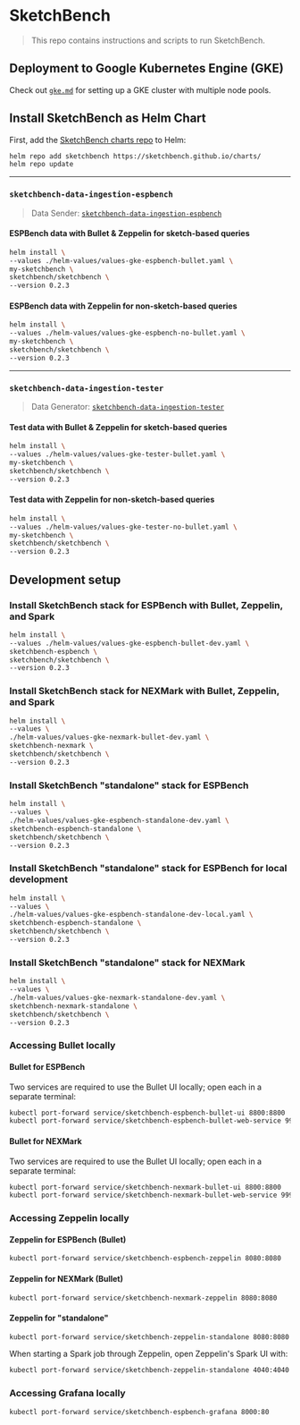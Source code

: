 # SketchBench

> This repo contains instructions and scripts to run SketchBench.

## Deployment to Google Kubernetes Engine (GKE)

Check out [`gke.md`](https://github.com/SketchBench/sketchbench/blob/main/gke.md) for setting up a GKE cluster with multiple node pools.

## Install SketchBench as Helm Chart

First, add the [SketchBench charts repo](https://github.com/SketchBench/charts) to Helm:

```bash
helm repo add sketchbench https://sketchbench.github.io/charts/
helm repo update
```

---

### `sketchbench-data-ingestion-espbench`

> Data Sender: [`sketchbench-data-ingestion-espbench`](https://github.com/SketchBench/sketchbench-data-ingestion-espbench)

#### ESPBench data with Bullet & Zeppelin for sketch-based queries

```bash
helm install \
--values ./helm-values/values-gke-espbench-bullet.yaml \
my-sketchbench \
sketchbench/sketchbench \
--version 0.2.3
```

#### ESPBench data with Zeppelin for non-sketch-based queries

```bash
helm install \
--values ./helm-values/values-gke-espbench-no-bullet.yaml \
my-sketchbench \
sketchbench/sketchbench \
--version 0.2.3
```

---

### `sketchbench-data-ingestion-tester`

> Data Generator: [`sketchbench-data-ingestion-tester`](https://github.com/SketchBench/sketchbench-data-ingestion-tester)

#### Test data with Bullet & Zeppelin for sketch-based queries

```bash
helm install \
--values ./helm-values/values-gke-tester-bullet.yaml \
my-sketchbench \
sketchbench/sketchbench \
--version 0.2.3
```

#### Test data with Zeppelin for non-sketch-based queries

```bash
helm install \
--values ./helm-values/values-gke-tester-no-bullet.yaml \
my-sketchbench \
sketchbench/sketchbench \
--version 0.2.3
```

## Development setup

### Install SketchBench stack for ESPBench with Bullet, Zeppelin, and Spark

```bash
helm install \
--values ./helm-values/values-gke-espbench-bullet-dev.yaml \
sketchbench-espbench \
sketchbench/sketchbench \
--version 0.2.3
```

### Install SketchBench stack for NEXMark with Bullet, Zeppelin, and Spark

```bash
helm install \
--values \
./helm-values/values-gke-nexmark-bullet-dev.yaml \
sketchbench-nexmark \
sketchbench/sketchbench \
--version 0.2.3
```

### Install SketchBench "standalone" stack for ESPBench

```bash
helm install \
--values \
./helm-values/values-gke-espbench-standalone-dev.yaml \
sketchbench-espbench-standalone \
sketchbench/sketchbench \
--version 0.2.3
```

### Install SketchBench "standalone" stack for ESPBench for local development

```bash
helm install \
--values \
./helm-values/values-gke-espbench-standalone-dev-local.yaml \
sketchbench-espbench-standalone \
sketchbench/sketchbench \
--version 0.2.3
```

### Install SketchBench "standalone" stack for NEXMark

```bash
helm install \
--values \
./helm-values/values-gke-nexmark-standalone-dev.yaml \
sketchbench-nexmark-standalone \
sketchbench/sketchbench \
--version 0.2.3
```

### Accessing Bullet locally

#### Bullet for ESPBench

Two services are required to use the Bullet UI locally; open each in a separate terminal:

```bash
kubectl port-forward service/sketchbench-espbench-bullet-ui 8800:8800
kubectl port-forward service/sketchbench-espbench-bullet-web-service 9999:9999
```

#### Bullet for NEXMark

Two services are required to use the Bullet UI locally; open each in a separate terminal:

```bash
kubectl port-forward service/sketchbench-nexmark-bullet-ui 8800:8800
kubectl port-forward service/sketchbench-nexmark-bullet-web-service 9999:9999
```

### Accessing Zeppelin locally

#### Zeppelin for ESPBench (Bullet)

```bash
kubectl port-forward service/sketchbench-espbench-zeppelin 8080:8080
```

#### Zeppelin for NEXMark (Bullet)

```bash
kubectl port-forward service/sketchbench-nexmark-zeppelin 8080:8080
```

#### Zeppelin for "standalone"

```bash
kubectl port-forward service/sketchbench-zeppelin-standalone 8080:8080
```

When starting a Spark job through Zeppelin, open Zeppelin's Spark UI with:

```bash
kubectl port-forward service/sketchbench-zeppelin-standalone 4040:4040
```

### Accessing Grafana locally

```bash
kubectl port-forward service/sketchbench-espbench-grafana 8000:80
```
